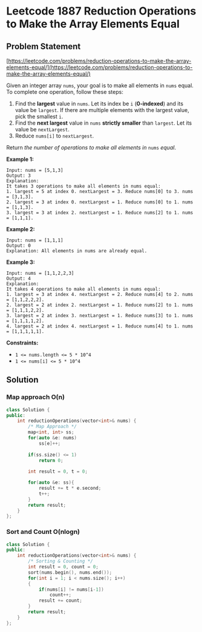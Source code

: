 # Leetcode 1887 Reduction Operations to Make the Array Elements Equal

## Problem Statement

[https://leetcode.com/problems/reduction-operations-to-make-the-array-elements-equal/](https://leetcode.com/problems/reduction-operations-to-make-the-array-elements-equal/)

Given an integer array `nums`, your goal is to make all elements in `nums` equal. To complete one operation, follow these steps:

1. Find the **largest** value in `nums`. Let its index be `i` \(**0-indexed**\) and its value be `largest`. If there are multiple elements with the largest value, pick the smallest `i`.
2. Find the **next largest** value in `nums` **strictly smaller** than `largest`. Let its value be `nextLargest`.
3. Reduce `nums[i]` to `nextLargest`.

Return _the number of operations to make all elements in_ `nums` _equal_.

**Example 1:**

```text
Input: nums = [5,1,3]
Output: 3
Explanation: 
It takes 3 operations to make all elements in nums equal:
1. largest = 5 at index 0. nextLargest = 3. Reduce nums[0] to 3. nums = [3,1,3].
2. largest = 3 at index 0. nextLargest = 1. Reduce nums[0] to 1. nums = [1,1,3].
3. largest = 3 at index 2. nextLargest = 1. Reduce nums[2] to 1. nums = [1,1,1].
```

**Example 2:**

```text
Input: nums = [1,1,1]
Output: 0
Explanation: All elements in nums are already equal.
```

**Example 3:**

```text
Input: nums = [1,1,2,2,3]
Output: 4
Explanation: 
It takes 4 operations to make all elements in nums equal:
1. largest = 3 at index 4. nextLargest = 2. Reduce nums[4] to 2. nums = [1,1,2,2,2].
2. largest = 2 at index 2. nextLargest = 1. Reduce nums[2] to 1. nums = [1,1,1,2,2].
3. largest = 2 at index 3. nextLargest = 1. Reduce nums[3] to 1. nums = [1,1,1,1,2].
4. largest = 2 at index 4. nextLargest = 1. Reduce nums[4] to 1. nums = [1,1,1,1,1].
```

**Constraints:**

* `1 <= nums.length <= 5 * 10^4`
* `1 <= nums[i] <= 5 * 10^4`

## Solution

### Map approach O\(n\)

```cpp
class Solution {
public:
    int reductionOperations(vector<int>& nums) {
        /* Map Approach */
        map<int, int> ss;
        for(auto &e: nums)  
            ss[e]++;
        
        if(ss.size() <= 1)    
            return 0;
        
        int result = 0, t = 0;

        for(auto &e: ss){
            result += t * e.second;
            t++;
        }      
        return result;
    }
};
```

### Sort and Count O\(nlogn\)

```cpp
class Solution {
public:
    int reductionOperations(vector<int>& nums) {    
        /* Sorting & Counting */
        int result = 0, count = 0;
        sort(nums.begin(), nums.end());
        for(int i = 1; i < nums.size(); i++)
        {
            if(nums[i] != nums[i-1])
                count++; 
            result += count;
        }
        return result;
    }
};
```

